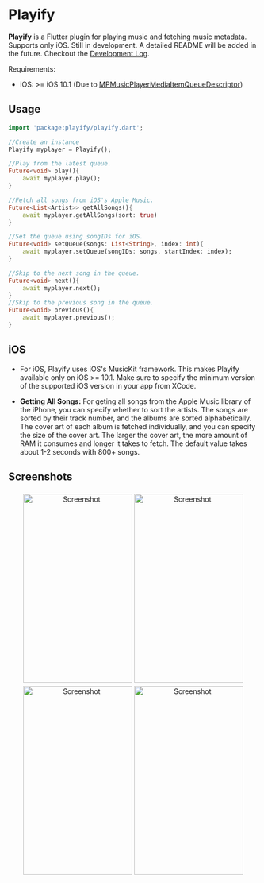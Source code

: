 # Playify

<b>Playify</b> is a Flutter plugin for playing music and fetching music metadata. Supports only iOS. Still in development. A detailed README will be added in the future. Checkout the [Development Log](https://github.com/iberatkaya/playify/blob/master/DEVLOG.md).

Requirements: 
* iOS: >= iOS 10.1 (Due to [MPMusicPlayerMediaItemQueueDescriptor](https://developer.apple.com/documentation/mediaplayer/mpmusicplayermediaitemqueuedescriptor))

## Usage

```dart
import 'package:playify/playify.dart';

//Create an instance
Playify myplayer = Playify();

//Play from the latest queue.
Future<void> play(){
	await myplayer.play();
}

//Fetch all songs from iOS's Apple Music.
Future<List<Artist>> getAllSongs(){
	await myplayer.getAllSongs(sort: true)
}

//Set the queue using songIDs for iOS.
Future<void> setQueue(songs: List<String>, index: int){
	await myplayer.setQueue(songIDs: songs, startIndex: index);
}

//Skip to the next song in the queue.
Future<void> next(){
	await myplayer.next();
}
//Skip to the previous song in the queue.
Future<void> previous(){
	await myplayer.previous();
}
```

## iOS

* For iOS, Playify uses iOS's MusicKit framework. This makes Playify available only on iOS >= 10.1. Make sure to specify the minimum version of the supported iOS version in your app from XCode.

* <b>Getting All Songs:</b> For geting all songs from the Apple Music library of the iPhone, you can specify whether to sort the artists. The songs are sorted by their track number, and the albums are sorted alphabetically. The cover art of each album is fetched individually, and you can specify the size of the cover art. The larger the cover art, the more amount of RAM it consumes and longer it takes to fetch. The default value takes about 1-2 seconds with 800+ songs.   

## Screenshots

<p align="center">
    <img alt="Screenshot" style="margin-top: 4px;" src="https://raw.githubusercontent.com/iberatkaya/playify/master/example/screenshots/1.png" width="220" height="380">
    <img alt="Screenshot" style="margin-top: 4px;" src="https://raw.githubusercontent.com/iberatkaya/playify/master/example/screenshots/2.png" width="220" height="380">
    <img alt="Screenshot" style="margin-top: 4px;" alt="Screenshot" src="https://raw.githubusercontent.com/iberatkaya/playify/master/example/screenshots/3.png" width="220" height="380">
	<img alt="Screenshot" style="margin-top: 4px;" alt="Screenshot" src="https://raw.githubusercontent.com/iberatkaya/playify/master/example/screenshots/4.png" width="220" height="380">
</p>
